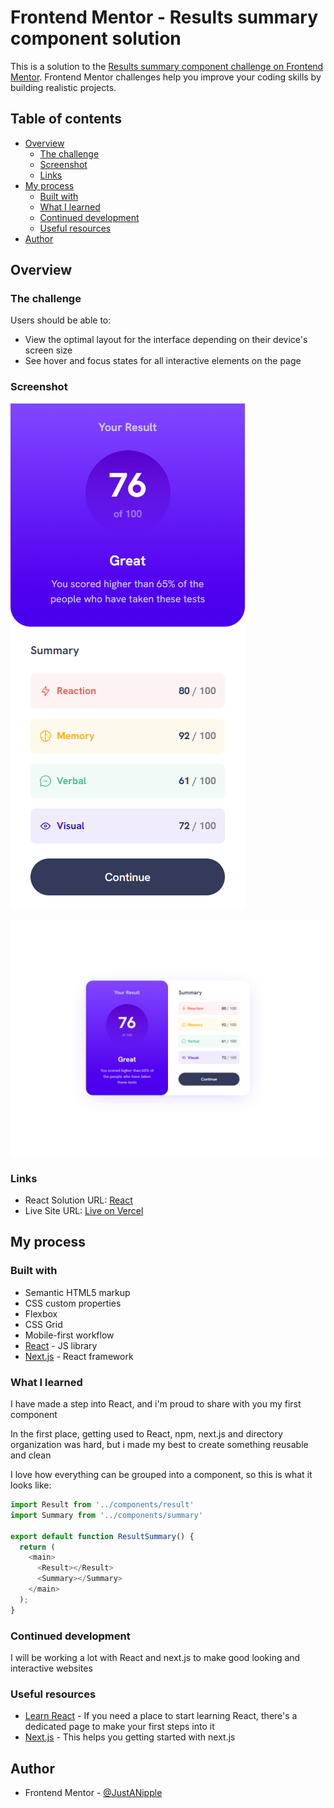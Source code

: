 # Frontend Mentor - Results summary component solution

This is a solution to the [Results summary component challenge on Frontend Mentor](https://www.frontendmentor.io/challenges/results-summary-component-CE_K6s0maV). Frontend Mentor challenges help you improve your coding skills by building realistic projects. 

## Table of contents

- [Overview](#overview)
  - [The challenge](#the-challenge)
  - [Screenshot](#screenshot)
  - [Links](#links)
- [My process](#my-process)
  - [Built with](#built-with)
  - [What I learned](#what-i-learned)
  - [Continued development](#continued-development)
  - [Useful resources](#useful-resources)
- [Author](#author)

## Overview

### The challenge

Users should be able to:

- View the optimal layout for the interface depending on their device's screen size
- See hover and focus states for all interactive elements on the page

### Screenshot

![](public/design/screenshot-mobile.png)

![](public/design/screenshot-desktop.png)

### Links

- React Solution URL: [React](https://github.com/JustANipple/results-summary-component-react/blob/master/app/page.js)
- Live Site URL: [Live on Vercel](https://results-summary-component-react-azure.vercel.app)

## My process

### Built with

- Semantic HTML5 markup
- CSS custom properties
- Flexbox
- CSS Grid
- Mobile-first workflow
- [React](https://reactjs.org/) - JS library
- [Next.js](https://nextjs.org/) - React framework

### What I learned

I have made a step into React, and i'm proud to share with you my first component

In the first place, getting used to React, npm, next.js and directory organization was hard, but i made my best to create something reusable and clean

I love how everything can be grouped into a component, so this is what it looks like:

```js
import Result from '../components/result'
import Summary from '../components/summary'

export default function ResultSummary() {
  return (
    <main>
      <Result></Result>
      <Summary></Summary>
    </main>
  );
}
```

### Continued development

I will be working a lot with React and next.js to make good looking and interactive websites

### Useful resources

- [Learn React](https://react.dev/learn) - If you need a place to start learning React, there's a dedicated page to make your first steps into it
- [Next.js](https://nextjs.org/docs/getting-started/installation) - This helps you getting started with next.js

## Author

- Frontend Mentor - [@JustANipple](https://www.frontendmentor.io/profile/JustANipple)
